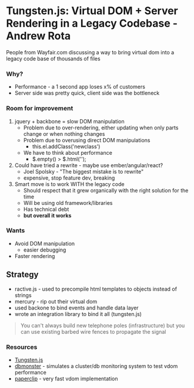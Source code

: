 # Tungsten.js: Virtual DOM + Server Rendering in a Legacy Codebase - Andrew Rota
People from Wayfair.com discussing a way to bring virtual dom into a legacy code base of thousands of files

### Why?
* Performance - a 1 second app loses x% of customers
* Server side was pretty quick, client side was the bottleneck

### Room for improvement
1. jquery + backbone = slow DOM manipulation
    - Problem due to over-rendering, either updating when only parts change or when nothing changes
    - Problem due to overusing direct DOM manipulations
        + this.el.addClass('newclass')
    - We have to think about performance
        + $.empty() > $.html('');
2. Could have tried a rewrite - maybe use ember/angular/react?
    - Joel Spolsky - "The biggest mistake is to rewrite"
    - expensive, stop feature dev, breaking
3. Smart move is to work WITH the legacy code
    - Should respect that it grew organically with the right solution for the time
    - Will be using old framework/libraries
    - Has technical debt
    - **but overall it works**
    
### Wants
* Avoid DOM manipulation
    - easier debugging 
* Faster rendering

## Strategy
* ractive.js - used to precompile html templates to objects instead of strings
* mercury - rip out their virtual dom
* used backone to bind events and handle data layer
* wrote an integration library to bind it all (tungsten.js)

> You can't always build new telephone poles (infrastructure) 
  but you can use existing barbed wire fences to propagate the signal


### Resources
* [Tungsten.js](github.com/wayfair/tungstenjs)
* [dbmonster](https://github.com/wycats/dbmonster) - simulates a cluster/db monitoring system to test vdom performance
* [paperclip](http://paperclipjs.com/) - very fast vdom implementation
